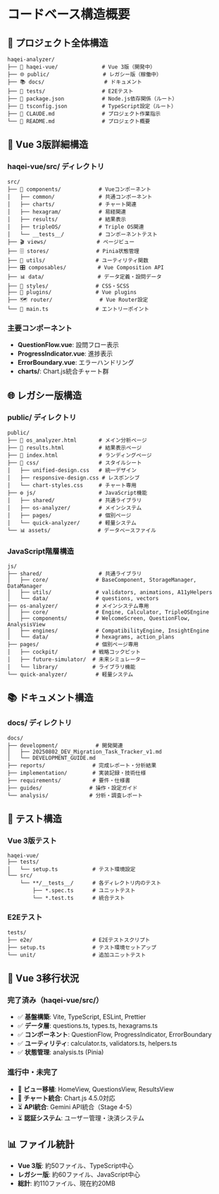 # コードベース構造概要

## 📁 プロジェクト全体構造

```
haqei-analyzer/
├── 🔧 haqei-vue/              # Vue 3版（開発中）
├── 🌐 public/                 # レガシー版（稼働中）
├── 📚 docs/                   # ドキュメント
├── 🧪 tests/                  # E2Eテスト
├── 📄 package.json            # Node.js依存関係（ルート）
├── 📄 tsconfig.json           # TypeScript設定（ルート）
├── 📄 CLAUDE.md               # プロジェクト作業指示
└── 📄 README.md               # プロジェクト概要
```

## 🔧 Vue 3版詳細構造

### haqei-vue/src/ ディレクトリ
```
src/
├── 📱 components/            # Vueコンポーネント
│   ├── common/              # 共通コンポーネント
│   ├── charts/              # チャート関連
│   ├── hexagram/            # 易経関連
│   ├── results/             # 結果表示
│   ├── tripleOS/            # Triple OS関連
│   └── __tests__/           # コンポーネントテスト
├── 🎬 views/                # ページビュー
├── 🗄️ stores/               # Pinia状態管理
├── 🧰 utils/                # ユーティリティ関数
├── 🎛️ composables/          # Vue Composition API
├── 📊 data/                 # データ定義・設問データ
├── 🎨 styles/               # CSS・SCSS
├── 🔌 plugins/              # Vue plugins
├── 🗺️ router/               # Vue Router設定
└── 📄 main.ts               # エントリーポイント
```

### 主要コンポーネント
- **QuestionFlow.vue**: 設問フロー表示
- **ProgressIndicator.vue**: 進捗表示
- **ErrorBoundary.vue**: エラーハンドリング
- **charts/**: Chart.js統合チャート群

## 🌐 レガシー版構造

### public/ ディレクトリ
```
public/
├── 📄 os_analyzer.html       # メイン分析ページ
├── 📄 results.html           # 結果表示ページ
├── 📄 index.html             # ランディングページ
├── 🎨 css/                   # スタイルシート
│   ├── unified-design.css   # 統一デザイン
│   ├── responsive-design.css # レスポンシブ
│   └── chart-styles.css     # チャート専用
├── ⚙️ js/                    # JavaScript機能
│   ├── shared/              # 共通ライブラリ
│   ├── os-analyzer/         # メインシステム
│   ├── pages/               # 個別ページ
│   └── quick-analyzer/      # 軽量システム
└── 📊 assets/               # データベースファイル
```

### JavaScript階層構造
```
js/
├── shared/                  # 共通ライブラリ
│   ├── core/               # BaseComponent, StorageManager, DataManager
│   ├── utils/              # validators, animations, A11yHelpers
│   └── data/               # questions, vectors
├── os-analyzer/            # メインシステム専用
│   ├── core/               # Engine, Calculator, TripleOSEngine
│   ├── components/         # WelcomeScreen, QuestionFlow, AnalysisView
│   ├── engines/            # CompatibilityEngine, InsightEngine
│   └── data/               # hexagrams, action_plans
├── pages/                  # 個別ページ専用
│   ├── cockpit/           # 戦略コックピット
│   ├── future-simulator/  # 未来シミュレーター
│   └── library/           # ライブラリ機能
└── quick-analyzer/         # 軽量システム
```

## 📚 ドキュメント構造

### docs/ ディレクトリ
```
docs/
├── development/            # 開発関連
│   ├── 20250802_DEV_Migration_Task_Tracker_v1.md
│   └── DEVELOPMENT_GUIDE.md
├── reports/               # 完成レポート・分析結果
├── implementation/        # 実装記録・技術仕様
├── requirements/          # 要件・仕様書
├── guides/               # 操作・設定ガイド
└── analysis/             # 分析・調査レポート
```

## 🧪 テスト構造

### Vue 3版テスト
```
haqei-vue/
├── tests/
│   └── setup.ts           # テスト環境設定
└── src/
    └── **/__tests__/      # 各ディレクトリ内のテスト
        ├── *.spec.ts      # ユニットテスト
        └── *.test.ts      # 統合テスト
```

### E2Eテスト
```
tests/
├── e2e/                   # E2Eテストスクリプト
├── setup.ts               # テスト環境セットアップ
└── unit/                  # 追加ユニットテスト
```

## 🔄 Vue 3移行状況

### 完了済み（haqei-vue/src/）
- ✅ **基盤構築**: Vite, TypeScript, ESLint, Prettier
- ✅ **データ層**: questions.ts, types.ts, hexagrams.ts
- ✅ **コンポーネント**: QuestionFlow, ProgressIndicator, ErrorBoundary
- ✅ **ユーティリティ**: calculator.ts, validators.ts, helpers.ts
- ✅ **状態管理**: analysis.ts (Pinia)

### 進行中・未完了
- 🔄 **ビュー移植**: HomeView, QuestionsView, ResultsView
- 🔄 **チャート統合**: Chart.js 4.5.0対応
- ⏳ **API統合**: Gemini API統合（Stage 4-5）
- ⏳ **認証システム**: ユーザー管理・決済システム

## 📊 ファイル統計
- **Vue 3版**: 約50ファイル、TypeScript中心
- **レガシー版**: 約60ファイル、JavaScript中心
- **総計**: 約110ファイル、現在約20MB